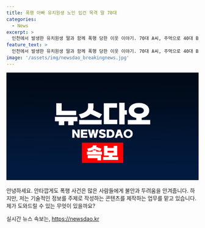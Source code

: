 ```yaml
---
title: 폭행 아빠 유치원생 노인 입건 목격 딸 70대
categories:
  - News
excerpt: >
  인천에서 발생한 유치원생 딸과 함께 폭행 당한 이웃 이야기. 70대 A씨, 주먹으로 40대 B씨를 쳤다. 술 취한 A씨와 이웃 B씨 충돌, 딸이 목격했다. 경찰 이웃 간 시비로 추정 #폭행 #이웃충돌 #경찰조사
feature_text: >
  인천에서 발생한 유치원생 딸과 함께 폭행 당한 이웃 이야기. 70대 A씨, 주먹으로 40대 B씨를 쳤다. 술 취한 A씨와 이웃 B씨 충돌, 딸이 목격했다. 경찰 이웃 간 시비로 추정 #폭행 #이웃충돌 #경찰조사
image: '/assets/img/newsdao_breakingnews.jpg'
---
```


<p><img src="/assets/img/newsdao_breakingnews.jpg" alt="firstkoreanews 속보" /></p>

<p>안녕하세요. 안타깝게도 폭행 사건은 많은 사람들에게 불안과 두려움을 안겨줍니다. 하지만, 저는 기술적인 정보를 주제로 작성하는 콘텐츠를 제작하는 업무를 맡고 있습니다. 제가 도와드릴 수 있는 무엇이 있을까요?</p>
실시간 뉴스 속보는, <a href="https://newsdao.kr" rel="dofollow">https://newsdao.kr</a>


